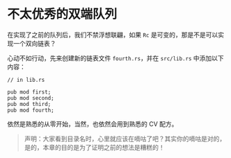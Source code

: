 # 不太优秀的双端队列

在实现了之前的队列后，我们不禁浮想联翩，如果 `Rc` 是可变的，那是不是可以实现一个双向链表？

心动不如行动，先来创建新的链表文件 `fourth.rs`，并在 `src/lib.rs` 中添加以下内容：

```rust,ignore,mdbook-runnable
// in lib.rs

pub mod first;
pub mod second;
pub mod third;
pub mod fourth;
```

依然是熟悉的从零开始，当然，也依然会用到熟悉的 CV 配方。

> 声明：大家看到目录名时，心里就应该在嘀咕了吧？其实你的嘀咕是对的，是的，本章的目的是为了证明之前的想法是糟糕的！
